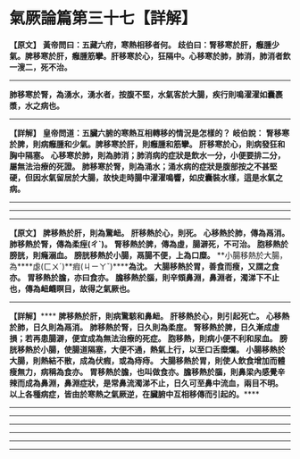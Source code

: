 # 氣厥論篇第三十七【詳解】

**【原文】**
**黃帝問曰：五藏六府，寒熱相移者何。**
**歧伯曰：腎移寒於肝，癰腫少氣。脾移寒於肝，癰腫筋攣。肝移寒於心，狂隔中。心移寒於肺，肺消，肺消者飲一溲二，死不治。**
****
**肺移寒於腎，為湧水，湧水者，按腹不堅，水氣客於大腸，疾行則鳴濯濯如囊裹漿，水之病也。**
****
**【詳解】**
**皇帝問道：五臟六腑的寒熱互相轉移的情況是怎樣的？**
**岐伯說：**
**腎移寒於脾，則病癰腫和少氣。脾移寒於肝，則癰腫和筋攣。**
**肝移寒於心，則病發狂和胸中隔塞。**
**心移寒於肺，則為肺消；肺消病的症狀是飲水一分，小便要排二分，屬無法治療的死證。**
**肺移寒於腎，則為涌水；涌水病的症狀是腹部按之不甚堅硬，但因水氣留居於大腸，故快走時腸中濯濯鳴響，如皮囊裝水樣，這是水氣之病。**
****
****
****
**【原文】**
**脾移熱於肝，則為驚衄。**
**肝移熱於心，則死。**
**心移熱於肺，傳為鬲消。**
**肺移熱於腎，傳為柔****痓(ㄔˋ)****。**
**腎移熱於脾，傳為虛，腸澼死，不可治。**
**胞移熱於膀胱，則癃溺血。**
**膀胱移熱於小腸，鬲腸不便，上為口糜。**
**小腸移熱於大腸，為****虙(ㄈㄨˊ)**瘕(ㄐㄧㄚˇ)******為沈。**
**大腸移熱於胃，善食而瘦，又謂之食亦。**
**胃移熱於膽，亦曰食亦。**
**膽移熱於腦，則辛頞鼻淵，鼻淵者，濁涕下不止也，傳為衄衊瞑目，故得之氣厥也。**
****
**【詳解】******
**脾移熱於肝，則病驚駭和鼻衄。**
**肝移熱於心，則引起死亡。**
**心移熱於肺，日久則為鬲消。**
**肺移熱於腎，日久則為柔庢。**
**腎移熱於脾，日久漸成虛損；若再患腸澼，便宜成為無法治療的死症。**
**胞移熱，則病小便不利和尿血。**
**膀胱移熱於小腸，使腸道隔塞，大便不通，熱氣上行，以至口舌糜爛。**
**小腸移熱於大腸，則熱結不散，成為伏瘕，或為痔痔。**
**大腸移熱於胃，則使人飲食增加而體瘦無力，病稱為食亦。**
**胃移熱於膽，也叫做食亦。膽移熱於腦，則鼻梁內感覺辛辣而成為鼻淵，鼻淵症狀，是常鼻流濁涕不止，日久可至鼻中流血，兩目不明。**
**以上各種病症，皆由於寒熱之氣厥逆，在臟腑中互相移傳而引起的。******
****
****
****
****
****
****


